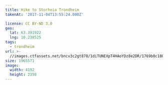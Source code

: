 ```yaml
---
title: Hike to Storheia Trondheim
takenAt: '2017-11-04T13:55:24.000Z'

license: CC BY-ND 3.0
geo:
  lat: 63.391922
  lng: 10.238525
tags:
  - trondheim
url: >-
  //images.ctfassets.net/bncv3c2gt878/1diTUNEXpT4HAoYDz8e2DR/1769b0c18064294871a32b46cbc57a7c/hike-to-storheia-trondheim_24315394058_o
size: 1965571
image:
  width: 4192
  height: 2358
---
```

